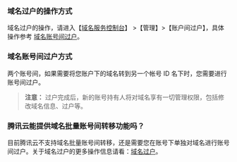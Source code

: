 ### 域名过户的操作方式
 域名过户的操作，请进入【[域名服务控制台](https://console.cloud.tencent.com/domain/manage?domain=femiwu.cc&tld=.cc&id=70535&expire_time=1502514026&action=manage)】 >【管理】>【账户间过户】，具体操作参考 [域名账号间过户](https://cloud.tencent.com/document/product/242/9692)。

### 域名账号间过户方式
两个账号间，如果需要将您账户下的域名转到另一个帐号 ID 名下时，您需要进行账号间过户。

>**注意：**
过户完成后，新的账号持有人将对域名享有一切管理权限，包括修改域名信息、过户等。

### 腾讯云能提供域名批量账号间转移功能吗？
目前腾讯云不支持域名批量账号间转移，还是需要您在账号下单独对域名进行账号间过户。关于域名过户的更多操作信息请看：[域名过户](https://cloud.tencent.com/document/product/242/9692)。


